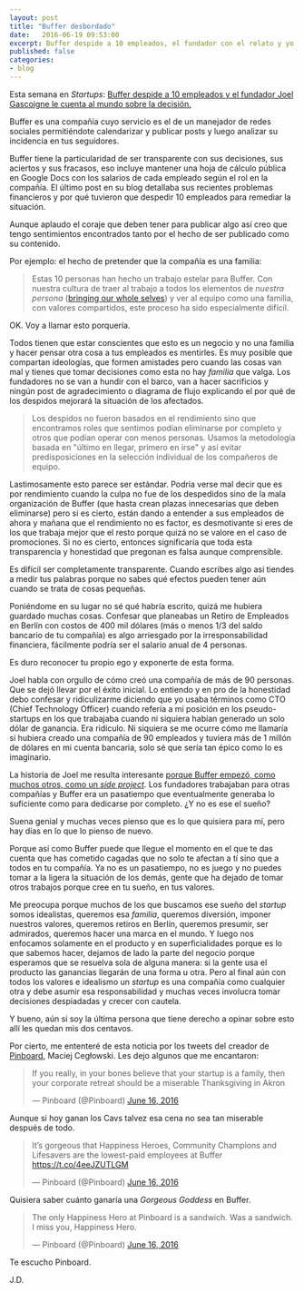 ```yaml
---
layout: post
title: "Buffer desbordado"
date:   2016-06-19 09:53:00
excerpt: Buffer despide a 10 empleados, el fundador con el relato y yo con los comentarios.
published: false
categories:
- blog
---
```


Esta semana en *Startups*: [Buffer despide a 10 empleados y el fundador Joel Gascoigne le cuenta al mundo sobre la decisión.][buffer-link]

Buffer es una compañía cuyo servicio es el de un manejador de redes sociales permitiéndote calendarizar y publicar posts y luego analizar su incidencia en tus seguidores.

Buffer tiene la particularidad de ser transparente con sus decisiones, sus aciertos y sus fracasos, eso incluye mantener una hoja de cálculo pública en Google Docs con los salarios de cada empleado según el rol en la compañía. El último post en su blog detallaba sus recientes problemas financieros y por qué tuvieron que despedir 10 empleados para remediar la situación.

Aunque aplaudo el coraje que deben tener para publicar algo así creo que tengo sentimientos encontrados tanto por el hecho de ser publicado como su contenido.

Por ejemplo: el hecho de pretender que la compañía es una familia:

> Estas 10 personas han hecho un trabajo estelar para Buffer. Con nuestra cultura de traer al trabajo a todos los elementos de *nuestra persona* ([bringing our whole selves][lnk-whole]) y ver al equipo como una familia, con valores compartidos, este proceso ha sido especialmente difícil.

OK. Voy a llamar esto porquería. 

Todos tienen que estar conscientes que esto es un negocio y no una familia y hacer pensar otra cosa a tus empleados es mentirles. Es muy posible que compartan ideologías, que formen amistades pero cuando las cosas van mal y tienes que tomar decisiones como esta no hay *familia* que valga. Los fundadores no se van a hundir con el barco, van a hacer sacrificios y ningún post de agradecimiento o diagrama de flujo explicando el por qué de los despidos mejorará la situación de los afectados.

> Los despidos no fueron basados en el rendimiento sino que encontramos roles que sentimos podían eliminarse por completo y otros que podían operar con menos personas. Usamos la metodología basada en "último en llegar, primero en irse" y así evitar predisposiciones en la selección individual de los compañeros de equipo.

Lastimosamente esto parece ser estándar. Podría verse mal decir que es por rendimiento cuando la culpa no fue de los despedidos sino de la mala organización de Buffer (que hasta crean plazas innecesarias que deben eliminarse) pero si es cierto, están dando a entender a sus empleados de ahora y mañana que el rendimiento no es factor, es desmotivante si eres de los que trabaja mejor que el resto porque quizá no se valore en el caso de promociones. Si no es cierto, entonces significaría que toda esta transparencia y honestidad que pregonan es falsa aunque comprensible.

Es difícil ser completamente transparente. Cuando escribes algo así tiendes a medir tus palabras porque no sabes qué efectos pueden tener aún cuando se trata de cosas pequeñas.

Poniéndome en su lugar no sé qué habría escrito, quizá me hubiera guardado muchas cosas. Confesar que planeabas un Retiro de Empleados en Berlín con costos de 400 mil dólares (más o menos 1/3 del saldo bancario de tu compañía) es algo arriesgado por la irresponsabilidad financiera, fácilmente podría ser el salario anual de 4 personas. 

Es duro reconocer tu propio ego y exponerte de esta forma.

Joel habla con orgullo de cómo creó una compañía de más de 90 personas. Que se dejó llevar por el éxito inicial. Lo entiendo y en pro de la honestidad debo confesar y ridiculizarme diciendo que yo usaba términos como CTO (Chief Technology Officer) cuando refería a mi posición en los pseudo-startups en los que trabajaba cuando ni siquiera habían generado un solo dólar de ganancia. Era ridículo. Ni siquiera se me ocurre cómo me llamaría si hubiera creado una compañía de 90 empleados y tuviera más de 1 millón de dólares en mi cuenta bancaria, solo sé que sería tan épico como lo es imaginario.

La historia de Joel me resulta interesante [porque Buffer empezó, como muchos otros, como un *side project*][lnk-side]. Los fundadores trabajaban para otras compañías y Buffer era un pasatiempo que eventualmente generaba lo suficiente como para dedicarse por completo. ¿Y no es ese el sueño? 

Suena genial y muchas veces pienso que es lo que quisiera para mí, pero hay días en lo que lo pienso de nuevo.

Porque así como Buffer puede que llegue el momento en el que te das cuenta que has cometido cagadas que no solo te afectan a tí sino que a todos en tu compañía. Ya no es un pasatiempo, no es juego y no puedes tomar a la ligera la situación de los demás, gente que ha dejado de tomar otros trabajos porque cree en tu sueño, en tus valores.

Me preocupa porque muchos de los que buscamos ese sueño del *startup* somos idealistas, queremos esa *familia*, queremos diversión, imponer nuestros valores, queremos retiros en Berlín, queremos presumir, ser admirados, queremos hacer una marca en el mundo. Y luego nos enfocamos solamente en el producto y en superficialidades porque es lo que sabemos hacer, dejamos de lado la parte del negocio porque esperamos que se resuelva sola de alguna manera: si la gente usa el producto las ganancias llegarán de una forma u otra. Pero al final aún con todos los valores e idealismo un *startup* es una compañía como cualquier otra y debe asumir esa responsabilidad y muchas veces involucra tomar decisiones despiadadas y crecer con cautela.

Y bueno, aún si soy la última persona que tiene derecho a opinar sobre esto allí les quedan mis dos centavos. 

Por cierto, me ententeré de esta noticia por los tweets del creador de [Pinboard][lnk-pinboard], Maciej Cegłowski. Les dejo algunos que me encantaron:

<blockquote class="twitter-tweet" data-lang="en"><p lang="en" dir="ltr">If you really, in your bones believe that your startup is a family, then your corporate retreat should be a miserable Thanksgiving in Akron</p>&mdash; Pinboard (@Pinboard) <a href="https://twitter.com/Pinboard/status/743587003447418880">June 16, 2016</a></blockquote>
<script async src="//platform.twitter.com/widgets.js" charset="utf-8"></script>

Aunque si hoy ganan los Cavs talvez esa cena no sea tan miserable después de todo.

<blockquote class="twitter-tweet" data-lang="en"><p lang="en" dir="ltr">It’s gorgeous that Happiness Heroes, Community Champions and Lifesavers are the lowest-paid employees at Buffer <a href="https://t.co/4eeJZUTLGM">https://t.co/4eeJZUTLGM</a></p>&mdash; Pinboard (@Pinboard) <a href="https://twitter.com/Pinboard/status/743588525669392384">June 16, 2016</a></blockquote>
<script async src="//platform.twitter.com/widgets.js" charset="utf-8"></script>

Quisiera saber cuánto ganaría una *Gorgeous Goddess* en Buffer.

<blockquote class="twitter-tweet" data-lang="en"><p lang="en" dir="ltr">The only Happiness Hero at Pinboard is a sandwich. Was a sandwich. I miss you, Happiness Hero.</p>&mdash; Pinboard (@Pinboard) <a href="https://twitter.com/Pinboard/status/743590006631981057">June 16, 2016</a></blockquote>
<script async src="//platform.twitter.com/widgets.js" charset="utf-8"></script>

Te escucho Pinboard.

J.D.

[buffer-link]: https://open.buffer.com/layoffs-and-moving-forward/
[lnk-whole]: https://open.buffer.com/wholeness/
[lnk-side]: http://joel.is/the-dream-forms-over-time/
[lnk-pinboard]: https://pinboard.in/
